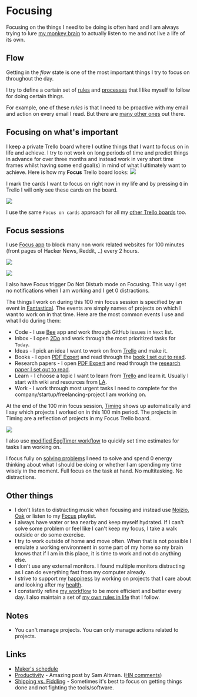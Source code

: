 # Focusing
Focusing on the things I need to be doing is often hard and I am always trying to lure [my monkey brain](https://waitbutwhy.com/2013/10/why-procrastinators-procrastinate.html) to actually listen to me and not live a life of its own.

## Flow
Getting in the _flow_ state is one of the most important things I try to focus on throughout the day.

I try to define a certain set of [rules](rules.md) and [processes](processes.md) that I like myself to follow for doing certain things.

For example, one of these _rules_ is that I need to be proactive with my email and action on every email I read. But there are [many other ones](rules.md) out there.

## Focusing on what's important
I keep a private Trello board where I outline things that I want to focus on in life and achieve. I try to not work on long periods of time and predict things in advance for over three months and instead work in very short time frames whilst having some end goal(s) in mind of what I ultimately want to achieve. Here is how my __Focus__ Trello board looks:
![](https://i.imgur.com/ljXP7fr.jpg)

I mark the cards I want to focus on right now in my life and by pressing `Q` in Trello I will only see these cards on the board.

![](https://i.imgur.com/j0riBa0.jpg)

I use the same `Focus on cards` approach for all my [other Trello boards](../sharing/my-trello.md) too.

## Focus sessions
I use [Focus app](https://heyfocus.com) to block many non work related websites for 100 minutes (front pages of Hacker News, Reddit, ..) every 2 hours.

![](https://i.imgur.com/B9Tsaxf.png)

![](https://i.imgur.com/rZkauBr.png)

I also have Focus trigger Do Not Disturb mode on Focusing. This way I get no notifications when I am working and I get 0 distractions.

The things I work on during this 100 min focus session is specified by an event in [Fantastical](../macOS/apps/fantastical.md). The events are simply names of projects on which I want to work on in that time. Here are the most common events I use and what I do during them:
- Code - I use [Bee](https://www.neat.io/bee/) app and work through GitHub issues in `Next` list.
- Inbox - I open [2Do](../macOS/apps/2do.md) and work through the most prioritized tasks for `Today`.
- Ideas - I pick an idea I want to work on from [Trello](https://trello.com/b/alB1ryRP) and make it.
- Books - I open [PDF Expert](https://pdfexpert.com/) and read through the [book I set out to read](https://trello.com/b/MOrnm2aN).
- Research papers - I open [PDF Expert](https://pdfexpert.com/) and read through the [research paper I set out to read](https://trello.com/b/EKl1Ie3q).
- Learn - I choose a topic I want to learn from [Trello](https://trello.com/b/cu32qF3q) and learn it. Usually I start with wiki and resources from [LA](../projects/learn-anything.md).
- Work - I work through most urgent tasks I need to complete for the company/startup/freelancing-project I am working on.

At the end of the 100 min focus session, [Timing](../macOS/apps/timing.md) shows up automatically and I say which projects I worked on in this 100 min period. The projects in Timing are a reflection of projects in my Focus Trello board.

![](https://i.imgur.com/F8YVDbi.png)

I also use [modified EggTimer workflow](https://github.com/nikitavoloboev/small-workflows#workflow-augmentations) to quickly set time estimates for tasks I am working on.

I focus fully on [solving problems](../research/solving-problems.md) I need to solve and spend 0 energy thinking about what I should be doing or whether I am spending my time wisely in the moment. Full focus on the task at hand. No multitasking. No distractions.

## Other things
- I don't listen to distracting music when focusing and instead use [Noizio](http://noiz.io/), [Oak](https://www.oakmeditation.com) or listen to my [Focus](https://open.spotify.com/user/nikitavoloboev/playlist/2mriYMEK60P7T7XtQz9pDe) playlist.
- I always have water or tea nearby and keep myself hydrated. If I can't solve some problem or feel like I can't keep my focus, I take a walk outside or do some exercise.
- I try to work outside of home and move often. When that is not possible I emulate a working environment in some part of my home so my brain knows that if I am in this place, it is time to work and not do anything else.
- I don't use any external monitors. I found multiple monitors distracting as I can do everything fast from my computer already.
- I strive to support my [happiness](../life/happiness.md) by working on projects that I care about and looking after my [health](../health/health.md).
- I constantly refine [my workflow](../sharing/my-workflow.md) to be more efficient and better every day. I also maintain a set of [my own rules in life](rules.md) that I follow.

## Notes
- You can't manage projects. You can only manage actions related to projects.

## Links
- [Maker's schedule](http://www.paulgraham.com/makersschedule.html)
- [Productivity](https://blog.samaltman.com/productivity) - Amazing post by Sam Altman. ([HN comments](https://news.ycombinator.com/item?id=16802530))
- [Shipping vs. Fiddling](https://medium.com/@okonetchnikov/shipping-vs-fiddling-74e27e61e0c1) - Sometimes it's best to focus on getting things done and not fighting the tools/software.